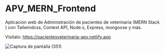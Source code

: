 # APV_MERN_Frontend
Aplicacion web de Administración de pacientes de veterinaria (MERN Stack ) con Tailwindcss, Context API, Node.s, Express, mongoose y más.

Visitalo: https://pacientesveterinaria-apv.netlify.app

![Captura de pantalla (351)](https://user-images.githubusercontent.com/91045865/188029397-936fba79-4924-47c1-a15a-dda8208b49a5.png)
